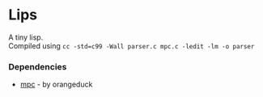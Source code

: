 # Lips 
A tiny lisp.  
Compiled using `cc -std=c99 -Wall parser.c mpc.c -ledit -lm -o parser`

### Dependencies 
* [mpc](https://github.com/orangeduck/mpc) - by orangeduck 

